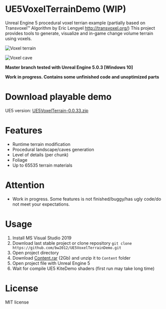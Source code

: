 # UE5VoxelTerrainDemo (WIP)
Unreal Engine 5 procedural voxel terrian example (partially based on Transvoxel™ Algorithm by Eric Lengyel http://transvoxel.org/)
This project provides tools to generate, visualize and in-game change volume terrain using voxels.

![Voxel terrain](https://github.com/bw2012/UE5VoxelTerrainDemo/blob/master/demo.gif?raw=true)

![Voxel cave](https://github.com/bw2012/UE5VoxelTerrainDemo/blob/master/cave_demo.gif?raw=true)

**Master branch tested with Unreal Engine 5.0.3 [Windows 10]**

**Work in progress. Contains some unfinished code and unoptimized parts**

# Download playable demo
UE5 version: [UE5VoxelTerrain-0.0.33.zip](https://cutt.ly/Q0nEiN8) 


# Features
* Runtime terrain modification
* Procedural landscape/caves generation
* Level of details (per chunk)
* Foliage
* Up to 65535 terrain materials

# Attention
* Work in progress. Some features is not finished/buggy/has ugly code/do not meet your expectations.

# Usage
1. Install MS Visual Studio 2019
2. Download last stable project or clone repository ```git clone https://github.com/bw2012/UE5VoxelTerrainDemo.git```
3. Open project directory 
4. Download [Content.rar](https://drive.google.com/file/d/14xYyljW5u0MZfPWHGrLSjX2E8rLA4ZIQ/view?usp=share_link) (2Gb) and unzip it to ```Content``` folder
5. Open project file with Unreal Engine 5
6. Wait for compile UE5 KiteDemo shaders (first run may take long time)

# License
MIT license
